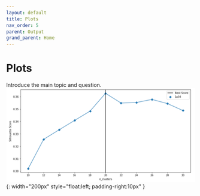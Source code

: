 ```yaml
---
layout: default
title: Plots
nav_order: 5
parent: Output
grand_parent: Home
---
```


# Plots

Introduce the main topic and question.
![myimg](1a34_12_domains.png){: width="200px" style="float:left; padding-right:10px" }

